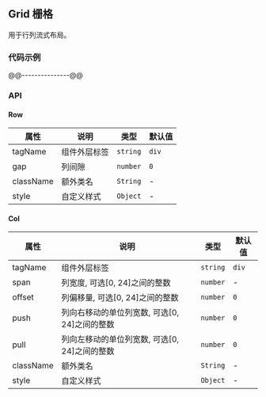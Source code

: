 ## Grid 栅格
用于行列流式布局。

### 代码示例
@@---------------@@
### API

#### Row
属性 | 说明 | 类型 | 默认值
-----|------| ---- | ---
tagName | 组件外层标签 | ```string``` | ```div```
gap | 列间隙 | ```number``` | ```0```
className | 额外类名 | ```String``` | -
style | 自定义样式 | ```Object``` | -

#### Col
属性 | 说明 | 类型 | 默认值
-----|------| ---- | ---
tagName | 组件外层标签 | ```string``` | ```div```
span | 列宽度, 可选[0, 24]之间的整数 | ```number``` | -
offset | 列偏移量, 可选[0, 24]之间的整数 | ```number``` | ```0```
push | 列向右移动的单位列宽数, 可选[0, 24]之间的整数 | ```number``` | ```0```
pull | 列向左移动的单位列宽数, 可选[0, 24]之间的整数 | ```number``` | ```0```
className | 额外类名 | ```String``` | -
style | 自定义样式 | ```Object``` | -